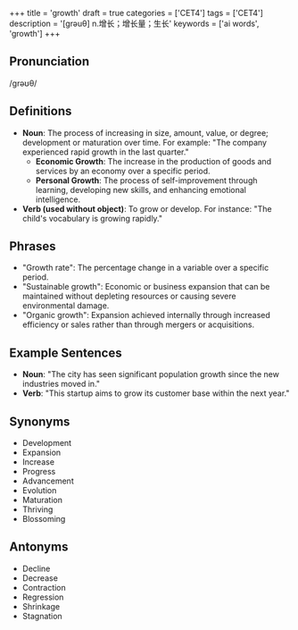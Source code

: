 +++
title = 'growth'
draft = true
categories = ['CET4']
tags = ['CET4']
description = '[grəuθ] n.增长；增长量；生长'
keywords = ['ai words', 'growth']
+++

## Pronunciation
/ɡrəʊθ/

## Definitions
- **Noun**: The process of increasing in size, amount, value, or degree; development or maturation over time. For example: "The company experienced rapid growth in the last quarter."
  - **Economic Growth**: The increase in the production of goods and services by an economy over a specific period.
  - **Personal Growth**: The process of self-improvement through learning, developing new skills, and enhancing emotional intelligence.
- **Verb (used without object)**: To grow or develop. For instance: "The child's vocabulary is growing rapidly."

## Phrases
- "Growth rate": The percentage change in a variable over a specific period.
- "Sustainable growth": Economic or business expansion that can be maintained without depleting resources or causing severe environmental damage.
- "Organic growth": Expansion achieved internally through increased efficiency or sales rather than through mergers or acquisitions.

## Example Sentences
- **Noun**: "The city has seen significant population growth since the new industries moved in."
- **Verb**: "This startup aims to grow its customer base within the next year."

## Synonyms
- Development
- Expansion
- Increase
- Progress
- Advancement
- Evolution
- Maturation
- Thriving
- Blossoming

## Antonyms
- Decline
- Decrease
- Contraction
- Regression
- Shrinkage
- Stagnation
